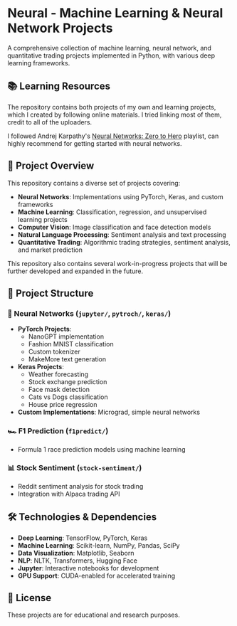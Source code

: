 # Neural - Machine Learning & Neural Network Projects

A comprehensive collection of machine learning, neural network, and quantitative trading projects implemented in Python, with various deep learning frameworks. 

## 📚 Learning Resources
The repository contains both projects of my own and learning projects, which I created by following online materials. I tried linking most of them, credit to all of the uploaders.

I followed Andrej Karpathy's [Neural Networks: Zero to Hero](https://www.youtube.com/playlist?list=PLAqhIrjkxbuWI23v9cThsA9GvCAUhRvKZ) playlist, can highly recommend for getting started with neural networks.

## 🚀 Project Overview

This repository contains a diverse set of projects covering:
- **Neural Networks**: Implementations using PyTorch, Keras, and custom frameworks
- **Machine Learning**: Classification, regression, and unsupervised learning projects
- **Computer Vision**: Image classification and face detection models
- **Natural Language Processing**: Sentiment analysis and text processing
- **Quantitative Trading**: Algorithmic trading strategies, sentiment analysis, and market prediction

This repository also contains several work-in-progress projects that will be further developed and expanded in the future.

## 📁 Project Structure

### 🧠 Neural Networks (`jupyter/`, `pytroch/`, `keras/`)
- **PyTorch Projects**: 
  - NanoGPT implementation
  - Fashion MNIST classification
  - Custom tokenizer
  - MakeMore text generation
- **Keras Projects**:
  - Weather forecasting
  - Stock exchange prediction
  - Face mask detection
  - Cats vs Dogs classification
  - House price regression
- **Custom Implementations**: Micrograd, simple neural networks

### 🏎️ F1 Prediction (`f1predict/`)
- Formula 1 race prediction models using machine learning

### 📊 Stock Sentiment (`stock-sentiment/`)
- Reddit sentiment analysis for stock trading
- Integration with Alpaca trading API

## 🛠️ Technologies & Dependencies

- **Deep Learning**: TensorFlow, PyTorch, Keras
- **Machine Learning**: Scikit-learn, NumPy, Pandas, SciPy
- **Data Visualization**: Matplotlib, Seaborn
- **NLP**: NLTK, Transformers, Hugging Face
- **Jupyter**: Interactive notebooks for development
- **GPU Support**: CUDA-enabled for accelerated training

## 📄 License

These projects are for educational and research purposes.
